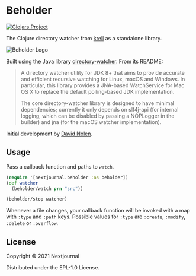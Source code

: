 # Beholder

[![Clojars Project](https://img.shields.io/clojars/v/com.nextjournal/beholder.svg)](https://clojars.org/com.nextjournal/beholder)

The Clojure directory watcher from
[krell](https://github.com/vouch-opensource/krell/) as a standalone
library.

![Beholder Logo](https://cdn.nextjournal.com/data/QmWMRZdwLqn9Ynt8JAxvNF9eWi3HF4c3UcT9vSXVSBS7Wi?filename=beholder.jpg&content-type=image/jpeg)

Built using the Java library
[directory-watcher](https://github.com/gmethvin/directory-watcher).
From its README:

> A directory watcher utility for JDK 8+ that aims to provide accurate
> and efficient recursive watching for Linux, macOS and Windows. In
> particular, this library provides a JNA-based WatchService for Mac
> OS X to replace the default polling-based JDK implementation.
>
> The core directory-watcher library is designed to have minimal
> dependencies; currently it only depends on slf4j-api (for internal
> logging, which can be disabled by passing a NOPLogger in the
> builder) and jna (for the macOS watcher implementation).

Initial development by [David Nolen](https://github.com/swannodette).

## Usage
Pass a callback function and paths to `watch`.

```clojure
(require '[nextjournal.beholder :as beholder])
(def watcher
  (beholder/watch prn "src"))

(beholder/stop watcher)
```

Whenever a file changes, your callback function will be invoked with a
map with `:type` and `:path` keys. Possible values for `:type` are
`:create`, `:modify`, `:delete` or `:overflow`.

## License

Copyright © 2021 Nextjournal

Distributed under the EPL-1.0 License.
